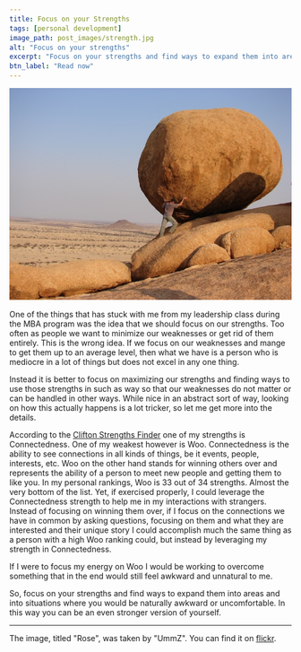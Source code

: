 ```yaml
---
title: Focus on your Strengths
tags: [personal development]
image_path: post_images/strength.jpg
alt: "Focus on your strengths"
excerpt: "Focus on your strengths and find ways to expand them into areas and into situations where you would be naturally awkward or uncomfortable."
btn_label: "Read now"
---
```

![strength][image]

One of the things that has stuck with me from my leadership class during the MBA program was the idea that we should focus on our strengths. Too often as people we want to minimize our weaknesses or get rid of them entirely. This is the wrong idea. If we focus on our weaknesses and mange to get them up to an average level, then what we have is a person who is mediocre in a lot of things but does not excel in any one thing.

Instead it is better to focus on maximizing our strengths and finding ways to use those strengths in such as way so that our weaknesses do not matter or can be handled in other ways. While nice in an abstract sort of way, looking on how this actually happens is a lot tricker, so let me get more into the details.

According to the [Clifton Strengths Finder][clifton] one of my strengths is Connectedness. One of my weakest however is Woo. Connectedness is the ability to see connections in all kinds of things, be it events, people, interests, etc. Woo on the other hand stands for winning others over and represents the ability of a person to meet new people and getting them to like you. In my personal rankings, Woo is 33 out of 34 strengths. Almost the very bottom of the list. Yet, if exercised properly, I could leverage the Connectedness strength to help me in my interactions with strangers. Instead of focusing on winning them over, if I focus on the connections we have in common by asking questions, focusing on them and what they are interested and their unique story I could accomplish much the same thing as a person with a high Woo ranking could, but instead by leveraging my strength in Connectedness.

If I were to focus my energy on Woo I would be working to overcome something that in the end would still feel awkward and unnatural to me. 

So, focus on your strengths and find ways to expand them into areas and into situations where you would be naturally awkward or uncomfortable. In this way you can be an even stronger version of yourself. 

---
The image, titled "Rose", was taken by "UmmZ". You can find it on [flickr][flickr].

[image]: /images/post_images/strength.jpg
[flickr]: https://www.flickr.com/photos/34143066@N08/3825748813
[clifton]: dfdfd